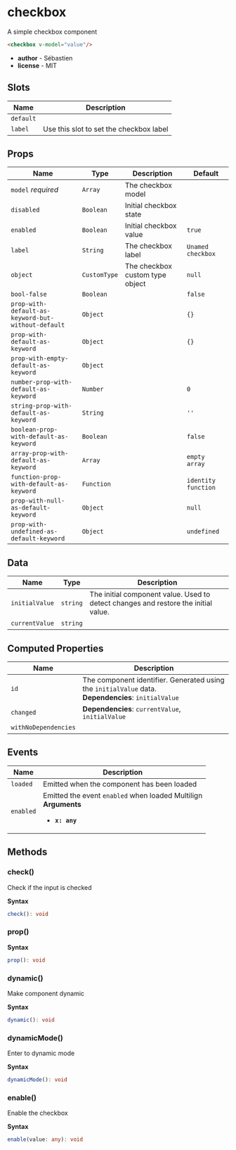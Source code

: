 # checkbox

A simple checkbox component

```html
<checkbox v-model="value"/>
```

- **author** - Sébastien
- **license** - MIT

## Slots

| Name      | Description                             |
| --------- | --------------------------------------- |
| `default` |                                         |
| `label`   | Use this slot to set the checkbox label |

## Props

| Name                                               | Type         | Description                     | Default             |
| -------------------------------------------------- | ------------ | ------------------------------- | ------------------- |
| `model` *required*                                 | `Array`      | The checkbox model              |                     |
| `disabled`                                         | `Boolean`    | Initial checkbox state          |                     |
| `enabled`                                          | `Boolean`    | Initial checkbox value          | `true`              |
| `label`                                            | `String`     | The checkbox label              | `Unamed checkbox`   |
| `object`                                           | `CustomType` | The checkbox custom type object | `null`              |
| `bool-false`                                       | `Boolean`    |                                 | `false`             |
| `prop-with-default-as-keyword-but-without-default` | `Object`     |                                 | `{}`                |
| `prop-with-default-as-keyword`                     | `Object`     |                                 | `{}`                |
| `prop-with-empty-default-as-keyword`               | `Object`     |                                 |                     |
| `number-prop-with-default-as-keyword`              | `Number`     |                                 | `0`                 |
| `string-prop-with-default-as-keyword`              | `String`     |                                 | `''`                |
| `boolean-prop-with-default-as-keyword`             | `Boolean`    |                                 | `false`             |
| `array-prop-with-default-as-keyword`               | `Array`      |                                 | `empty array`       |
| `function-prop-with-default-as-keyword`            | `Function`   |                                 | `identity function` |
| `prop-with-null-as-default-keyword`                | `Object`     |                                 | `null`              |
| `prop-with-undefined-as-default-keyword`           | `Object`     |                                 | `undefined`         |

## Data

| Name           | Type     | Description                                                                        |
| -------------- | -------- | ---------------------------------------------------------------------------------- |
| `initialValue` | `string` | The initial component value. Used to detect changes and restore the initial value. |
| `currentValue` | `string` | &nbsp;                                                                             |

## Computed Properties

| Name                 | Description                                                                                            |
| -------------------- | ------------------------------------------------------------------------------------------------------ |
| `id`                 | The component identifier. Generated using the `initialValue` data.<br>**Dependencies**: `initialValue` |
| `changed`            | **Dependencies**: `currentValue`, `initialValue`                                                       |
| `withNoDependencies` | &nbsp;                                                                                                 |

## Events

| Name      | Description                                                                                          |
| --------- | ---------------------------------------------------------------------------------------------------- |
| `loaded`  | Emitted when the component has been loaded                                                           |
| `enabled` | Emitted the event `enabled` when loaded Multilign<br>**Arguments**<br><ul><li>**`x: any`**</li></ul> |

## Methods

### check()

Check if the input is checked

**Syntax**

```ts
check(): void
```

### prop()

**Syntax**

```ts
prop(): void
```

### dynamic()

Make component dynamic

**Syntax**

```ts
dynamic(): void
```

### dynamicMode()

Enter to dynamic mode

**Syntax**

```ts
dynamicMode(): void
```

### enable()

Enable the checkbox

**Syntax**

```ts
enable(value: any): void
```

